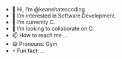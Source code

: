 - 👋 Hi, I’m @keanehatescoding
- 👀 I’m interested in Software Development.
- 🌱 I’m currently C.
- 💞️ I’m looking to collaborate on C.
- 📫 How to reach me ...
- 😄 Pronouns: Gym
- ⚡ Fun fact: ...

<!---
keanehatescoding/keanehatescoding is a ✨ special ✨ repository because its `README.md` (this file) appears on your GitHub profile.
You can click the Preview link to take a look at your changes.
--->
